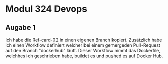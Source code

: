 # Modul 324 Devops

## Augabe 1
Ich habe die Ref-card-02 in einen eigenen Branch kopiert. Zusätzlich habe ich einen Workflow definiert welcher bei einem gemergeden Pull-Request auf den Branch "dockerhub" läüft.
Dieser Workflow nimmt das Dockerfile, welchhes ich geschrieben habe, buildet es und pushed es auf Docker Hub.

